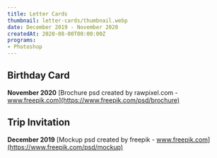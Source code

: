 ```yaml
---
title: Letter Cards
thumbnail: letter-cards/thumbnail.webp
date: December 2019 - November 2020
createdAt: 2020-08-00T00:00:00Z
programs:
- Photoshop
---
```


## Birthday Card
**November 2020**
<asset-image src="letter-cards/birthday_card.webp" alt="Birthday Card"></asset-image>
[Brochure psd created by rawpixel.com - www.freepik.com](https://www.freepik.com/psd/brochure)

## Trip Invitation
**December 2019**
<asset-image src="letter-cards/trip_invitation.webp" alt="Trip invitation"></asset-image>
[Mockup psd created by freepik - www.freepik.com](https://www.freepik.com/psd/mockup)

